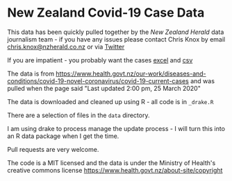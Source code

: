# New Zealand Covid-19 Case Data

This data has been quickly pulled together by the _New Zealand Herald_ data journalism team - if you
have any issues please contact Chris Knox by email <chris.knox@nzherald.co.nz> or via
[Twitter](https://twitter.com/vizowl)



If you are impatient - you probably want the cases
[excel](https://github.com/nzherald/nz-covid19-data/raw/master/data/cases-regions.xlsx)
and
[csv](https://raw.githubusercontent.com/nzherald/nz-covid19-data/master/data/cases.csv)


The data is from https://www.health.govt.nz/our-work/diseases-and-conditions/covid-19-novel-coronavirus/covid-19-current-cases
and was pulled when the page said "Last updated 2:00 pm, 25 March 2020"

The data is downloaded and cleaned up using R - all code is in `_drake.R`

There are a selection of files in the `data` directory.

I am using drake to process manage the update process - I will turn this into an R data package when
I get the time.

Pull requests are very welcome.

The code is a MIT licensed and the data is under the Ministry of Health's creative commons license https://www.health.govt.nz/about-site/copyright
